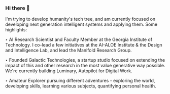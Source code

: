 ### Hi there 👋

I'm trying to develop humanity's tech tree, and am currently focused on developing next generation intelligent systems and applying them. Some highlights:

‣ AI Research Scientist and Faculty Member at the Georgia Institute of Technology.  I co-lead a few initiatives at the AI-ALOE Institute & the Design and Intelligence Lab, and lead the Manifold Research Group.

‣ Founded Galactic Technologies, a startup studio focused on extending the impact of this and other research in the most value generative way possible. We're currently building Luminary, Autopilot for Digital Work.

‣ Amateur Explorer pursuing different adventures - exploring the world, developing skills, learning various subjects, quantifying personal health.

